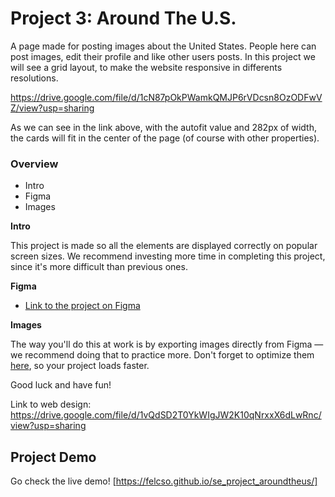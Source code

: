 # Project 3: Around The U.S.

A page made for posting images about the United States. People here can post images, edit their profile and like other users posts.
In this project we will see a grid layout, to make the website responsive in differents resolutions.

https://drive.google.com/file/d/1cN87pOkPWamkQMJP6rVDcsn8OzODFwVZ/view?usp=sharing

As we can see in the link above, with the autofit value and 282px of width, the cards will fit in the center of the page (of course with other properties).

### Overview

- Intro
- Figma
- Images

**Intro**

This project is made so all the elements are displayed correctly on popular screen sizes. We recommend investing more time in completing this project, since it's more difficult than previous ones.

**Figma**

- [Link to the project on Figma](https://www.figma.com/file/ii4xxsJ0ghevUOcssTlHZv/Sprint-3%3A-Around-the-US?node-id=0%3A1)

**Images**

The way you'll do this at work is by exporting images directly from Figma — we recommend doing that to practice more. Don't forget to optimize them [here](https://tinypng.com/), so your project loads faster.

Good luck and have fun!

Link to web design:
https://drive.google.com/file/d/1vQdSD2T0YkWIgJW2K10qNrxxX6dLwRnc/view?usp=sharing

## Project Demo

Go check the live demo! [https://felcso.github.io/se_project_aroundtheus/]
